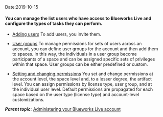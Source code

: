 Date:2019-10-15

#### You can manage the list users who have access to Blueworks Live and configure the types of tasks they can perform.

* [Adding users](https://ibm.blueworkslive.com/scr/docs/bwl/topics/addingusers.html)
To add users, you invite them.

* [User groups](https://ibm.blueworkslive.com/scr/docs/bwl/topics/cusergroups.html)
To manage permissions for sets of users across an account, you can define user groups for the account and then add them to spaces. In this way, the individuals in a user group become participants of a space and can be assigned specific sets of privileges within that space. User groups can be either predefined or custom.

* [Setting and changing permissions](https://ibm.blueworkslive.com/scr/docs/bwl/topics/settingandchangingpermissions.html#settingandchangingpermissions)
You set and change permissions at the account level, the space level and, to a lesser degree, the artifact level. You can assign permissions by license type, user group, and at the individual user level. Default permissions are propagated for each space based on the user type (license type) and account-level customizations.

***Parent topic:*** [Administering your Blueworks Live account](https://ibm.blueworkslive.com/scr/docs/bwl/topics/administer.html)
